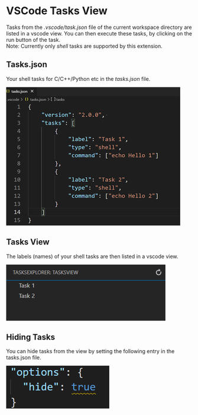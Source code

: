 # VSCode Tasks View

Tasks from the *.vscode/task.json* file of the current workspace directory are listed in a vscode view.
You can then execute these tasks, by clicking on the run button of the task.  
Note: Currently only *shell* tasks are supported by this extension.

## Tasks.json

Your shell tasks for C/C++/Python etc in the *tasks.json* file.

![Vscode tasks.json File](media/tasks.png)

## Tasks View

The labels (names) of your shell tasks are then listed in a vscode view.

![Vscode Tasks View](media/view.png)

## Hiding Tasks

You can hide tasks from the view by setting the following entry in the tasks.json file.

![Hiding Tasks](media/hide.png)
